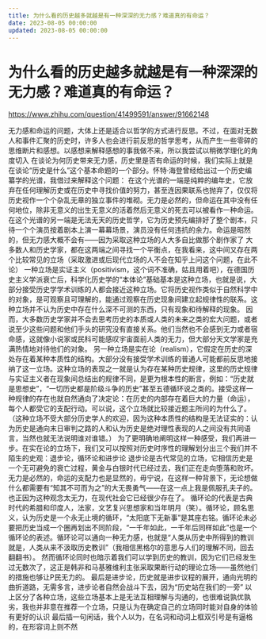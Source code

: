 ```yaml
---
title: 为什么看的历史越多就越是有一种深深的无力感？难道真的有命运？
date: 2023-08-05 00:00:00
updated: 2023-08-05 00:00:00
---
```



# 为什么看的历史越多就越是有一种深深的无力感？难道真的有命运？

https://www.zhihu.com/question/41499591/answer/91662148

无力感和命运的问题，大体上还是适合以哲学的方式进行反思。不过，在面对无数人和事件汇聚的历史时，许多人也会进行前反思的哲学思考，从而产生一些零碎的思维断片和感想。以感想来解释感想的事我做不来，所以我尝试以稍微学理化的角度切入
在谈论为何历史带来无力感，历史里是否有命运的时候，我们实际上就是在谈论“历史是什么”这个基本命题的一个部分。怀特·海登曾经给出过一个历史编纂学的光谱，我借过来解释这个问题：
在这个光谱的一端是纯粹的编年史，它放弃在任何理解历史或在历史中寻找价值的努力，甚至连因果联系也抛弃了，仅仅将历史视作一个个杂乱无章的独立事件的堆砌。无力是必然的，但命运在其中没有任何地位，除非无意义的出生无意义的活着然后无意义的死去可以被看作一种命运。
在这个光谱的另一端是无法无天的历史哲学，它为历史预先编排好了整个剧本，只待一个个演员按着剧本上演一幕幕场景，演员没有任何违抗的余力。命运是昭然的，但无力感大概不会有——因为采取这种立场的人大多自比做那个剧作家了
大多数人和历史学家，都在这两端之间寻找一个平衡点，在我看来，这中间又存在两个比较常见的立场（采取激进或后现代立场的人不会在知乎上问这个问题，在此不论）
一种立场是实证主义（positivism，这个词不准确，姑且用着吧），在德国历史主义学派衰亡后，科学化历史学的“本体论”基础基本是这种立场，也就是说，大部分接受历史学学术训练的人都会接近这种立场。它将历史视作类似于自然科学中的对象，是可观察且可理解的，能通过观察在历史现象间建立起规律性的联系。这种立场并不认为历史中存在什么深不可测的东西，只有现象和待解释的现象。
因而，大多数历史学家并不会去思考历史的本质或人类的未来之类的宏大问题，或者说至少这些问题和他们手头的研究没有直接关系。他们当然也不会感到无力或者宿命感，这就像小说家或民科可能感叹宇宙面前人类的无力，但大部分天文学家是充满热情地对待他们的对象。
另一种立场是实在论（realism），它假定在历史的深处存在着某种本质性的结构。大部分没有接受学术训练的普通人可能都前反思地接纳了这一立场。这种立场的表现之一就是认为存在某种历史规律，这里的历史规律与实证主义者在现象间总结出的规律不同，是更为根本性的断言，例如：“历史就是思想史”，“一切历史都是阶级斗争的历史”甚至五德循环说之类的。接受这样一种规律的存在也就自然通向了决定论：在历史的内部存在着巨大的力量（命运），每个人都受它的支配行动。可以说，这个立场就比较接近题主所问的为什么了。
（这种立场不受大部分历史学人的欢迎，因为这种本质性的结构是无法证实的：认为历史是通向末日审判之路的人和认为历史是绝对理性表现的人之间没有共同语言，当然也就无法说明谁对谁错。）
为了更明确地阐明这样一种感受，我们再进一步。在实在论的立场下，我们又可以按照对历史时序性的理解划分出三个我们并不陌生的史观：退步论，循环论和进步论
退步论是古代常见的立场，它相信历史是一个无可避免的衰亡过程，黄金与白银时代已经过去，我们正在走向堕落和败坏。无力是必然的，命运的支配力也是显然的，毋宁说，在这样一种背景下，无论想做什么都需要有“知其不可而为之”的大无畏勇气——在这一点上我是佩服孔夫子的。也正因为这种观念太无力，在现代社会它已经很少存在了。
循环论的代表是古典时代的希腊和印度人，法家，文艺复兴思想家和当年明月（笑）。循环论，顾名思义，认为历史是一个永无止境的循环，“太阳底下无新事”是其座右铭。循环论未必要把历史当成一个圈再划出不同阶段，“一千年如此，一千年后同样如此”也是一个循环论的表述。循环论可以通向一种无力感，也就是“人类从历史中所得到的教训就是，人类从来不汲取历史教训”（我相信黑格尔的意思与人们的理解不同，回去翻翻书）。
然而循环论同时也暗示着我们可以学到历史的教训，因为它们已经发生过无数次了，这正是韩非和马基雅维利主张采取果断行动的理论立场——虽然他们的措施也够让P民无力的。
最后是进步论，历史就是进步议程的展开，通向光明的曲折道路，无需多言，进步论者自然会战斗下去，因为“历史站在我们的一旁”
以上区分了各种立场，这些立场基本上是无法互相理解与沟通的，也很难说孰优孰劣，我也并非意在推荐一个立场，只是认为在确定自己的立场同时能对自身的体验有更好的认识
最后插一句闲话，我个人以为，在名词和动词上框双引号是有逼格的，在形容词上则不然
